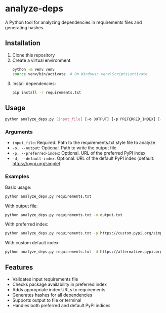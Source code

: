# analyze-deps

A Python tool for analyzing dependencies in requirements files and generating hashes.

## Installation

1. Clone this repository
2. Create a virtual environment:
   ```bash
   python -m venv venv
   source venv/bin/activate  # On Windows: venv\Scripts\activate
   ```
3. Install dependencies:
   ```bash
   pip install -r requirements.txt
   ```

## Usage

```bash
python analyze_deps.py [input_file] [-o OUTPUT] [-p PREFERRED_INDEX] [-d DEFAULT_INDEX]
```

### Arguments

- `input_file`: Required. Path to the requirements.txt style file to analyze
- `-o, --output`: Optional. Path to write the output file
- `-p, --preferred-index`: Optional. URL of the preferred PyPI index
- `-d, --default-index`: Optional. URL of the default PyPI index (default: https://pypi.org/simple)

### Examples

Basic usage:
```bash
python analyze_deps.py requirements.txt
```

With output file:
```bash
python analyze_deps.py requirements.txt -o output.txt
```

With preferred index:
```bash
python analyze_deps.py requirements.txt -p https://custom.pypi.org/simple
```

With custom default index:
```bash
python analyze_deps.py requirements.txt -d https://alternative.pypi.org/simple
```

## Features

- Validates input requirements file
- Checks package availability in preferred index
- Adds appropriate index URLs to requirements
- Generates hashes for all dependencies
- Supports output to file or terminal
- Handles both preferred and default PyPI indices 